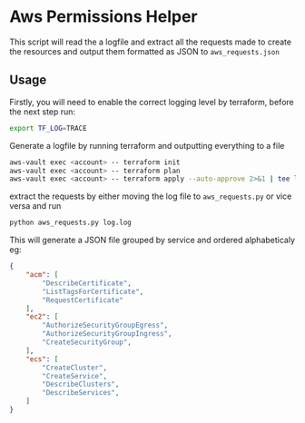 # Aws Permissions Helper 

This script will read the a logfile and extract all the requests made to create the resources and output them formatted as JSON to `aws_requests.json`

## Usage

Firstly, you will need to enable the correct logging level by terraform, before the next step run:

```bash
export TF_LOG=TRACE
``` 

Generate a logfile by running terraform and outputting everything to a file

```bash
aws-vault exec <account> -- terraform init
aws-vault exec <account> -- terraform plan
aws-vault exec <account> -- terraform apply --auto-approve 2>&1 | tee log.log
```

extract the requests by either moving the log file to `aws_requests.py` or vice versa and run

```bash
python aws_requests.py log.log
```

This will generate a JSON file grouped by service and ordered alphabeticaly eg:

```json
{
    "acm": [
        "DescribeCertificate",
        "ListTagsForCertificate",
        "RequestCertificate"
    ],
    "ec2": [
        "AuthorizeSecurityGroupEgress",
        "AuthorizeSecurityGroupIngress",
        "CreateSecurityGroup",
    ],
    "ecs": [
        "CreateCluster",
        "CreateService",
        "DescribeClusters",
        "DescribeServices",
    ]
}
```

